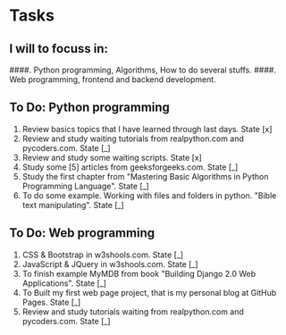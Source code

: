 # Tasks

## I will to focuss in:
####. Python programming, Algorithms, How to do several stuffs.
####. Web programming, frontend and backend development.

## To Do: Python programming
1. Review basics topics that I have learned through last days. State [x]
2. Review and study waiting tutorials from realpython.com and pycoders.com. State [_]
3. Review and study some waiting scripts. State [x]
4. Study some [5] articles from geeksforgeeks.com. State [_]
5. Study the first chapter from "Mastering Basic Algorithms in Python Programming Language". State [_]
6. To do some example. Working with files and folders in python. "Bible text manipulating". State [_]

## To Do: Web programming
1. CSS & Bootstrap in w3shools.com. State [_]
2. JavaScript & JQuery in w3shools.com. State [_]
3. To finish example MyMDB from book "Building Django 2.0 Web Applications". State [_]
4. To Built my first web page project, that is my personal blog at GitHub Pages. State [_]
5. Review and study tutorials waiting from realpython.com and pycoders.com. State [_]